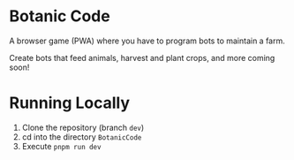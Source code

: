 # Botanic Code

A browser game (PWA) where you have to program bots to maintain a farm.

Create bots that feed animals, harvest and plant crops, and more coming soon!

# Running Locally

1. Clone the repository (branch `dev`)
2. cd into the directory `BotanicCode`
3. Execute `pnpm run dev`
